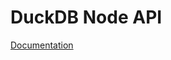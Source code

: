 # DuckDB Node API

[Documentation](https://github.com/duckdb/duckdb-node-neo/blob/jray/alt/alt/README.md)
